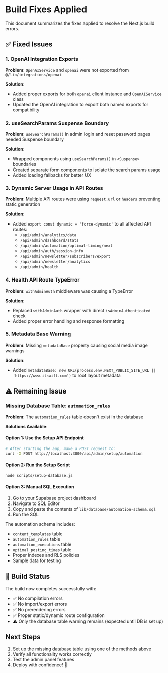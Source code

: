 # Build Fixes Applied

This document summarizes the fixes applied to resolve the Next.js build errors.

## ✅ Fixed Issues

### 1. OpenAI Integration Exports
**Problem**: `OpenAIService` and `openai` were not exported from `@/lib/integrations/openai`

**Solution**: 
- Added proper exports for both `openai` client instance and `OpenAIService` class
- Updated the OpenAI integration to export both named exports for compatibility

### 2. useSearchParams Suspense Boundary
**Problem**: `useSearchParams()` in admin login and reset password pages needed Suspense boundary

**Solution**:
- Wrapped components using `useSearchParams()` in `<Suspense>` boundaries
- Created separate form components to isolate the search params usage
- Added loading fallbacks for better UX

### 3. Dynamic Server Usage in API Routes
**Problem**: Multiple API routes were using `request.url` or `headers` preventing static generation

**Solution**:
- Added `export const dynamic = 'force-dynamic'` to all affected API routes:
  - `/api/admin/analytics/data`
  - `/api/admin/dashboard/stats`
  - `/api/admin/automation/optimal-timing/next`
  - `/api/admin/auth/session-info`
  - `/api/admin/newsletter/subscribers/export`
  - `/api/admin/newsletter/analytics`
  - `/api/admin/health`

### 4. Health API Route TypeError
**Problem**: `withAdminAuth` middleware was causing a TypeError

**Solution**:
- Replaced `withAdminAuth` wrapper with direct `isAdminAuthenticated` check
- Added proper error handling and response formatting

### 5. Metadata Base Warning
**Problem**: Missing `metadataBase` property causing social media image warnings

**Solution**:
- Added `metadataBase: new URL(process.env.NEXT_PUBLIC_SITE_URL || 'https://www.itswift.com')` to root layout metadata

## ⚠️ Remaining Issue

### Missing Database Table: `automation_rules`
**Problem**: The `automation_rules` table doesn't exist in the database

**Solutions Available**:

#### Option 1: Use the Setup API Endpoint
```bash
# After starting the app, make a POST request to:
curl -X POST http://localhost:3000/api/admin/setup/automation
```

#### Option 2: Run the Setup Script
```bash
node scripts/setup-database.js
```

#### Option 3: Manual SQL Execution
1. Go to your Supabase project dashboard
2. Navigate to SQL Editor
3. Copy and paste the contents of `lib/database/automation-schema.sql`
4. Run the SQL

The automation schema includes:
- `content_templates` table
- `automation_rules` table  
- `automation_executions` table
- `optimal_posting_times` table
- Proper indexes and RLS policies
- Sample data for testing

## 🎉 Build Status

The build now completes successfully with:
- ✅ No compilation errors
- ✅ No import/export errors  
- ✅ No prerendering errors
- ✅ Proper static/dynamic route configuration
- ⚠️ Only the database table warning remains (expected until DB is set up)

## Next Steps

1. Set up the missing database table using one of the methods above
2. Verify all functionality works correctly
3. Test the admin panel features
4. Deploy with confidence! 🚀